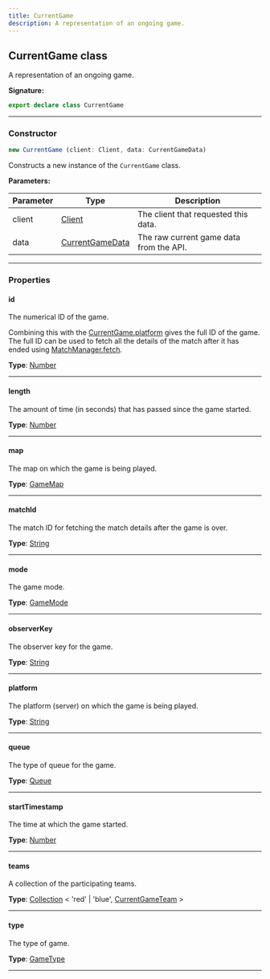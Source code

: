 ```yaml
---
title: CurrentGame
description: A representation of an ongoing game.
---
```


## CurrentGame class

A representation of an ongoing game.

**Signature:**

```ts
export declare class CurrentGame 
```

---

### Constructor

```ts
new CurrentGame (client: Client, data: CurrentGameData)
```

Constructs a new instance of the `CurrentGame` class.

**Parameters:**

| Parameter | Type | Description |
| --------- | ---- | ----------- |
| client | [Client](/api/Client.md) | The client that requested this data. |
| data | [CurrentGameData](/api/CurrentGameData.md) | The raw current game data from the API. |
---

### Properties

#### id

The numerical ID of the game.


Combining this with the [CurrentGame.platform](/shieldbow/api/CurrentGame.md#platform) gives the full ID of the game. The full ID can be used to fetch all the details of the match after it has ended using [MatchManager.fetch](/shieldbow/api/MatchManager.md#fetch).



**Type**: [Number](https://developer.mozilla.org/en-US/docs/Web/JavaScript/Reference/Global_Objects/Number)

---

#### length

The amount of time (in seconds) that has passed since the game started.



**Type**: [Number](https://developer.mozilla.org/en-US/docs/Web/JavaScript/Reference/Global_Objects/Number)

---

#### map

The map on which the game is being played.



**Type**: [GameMap](/api/GameMap.md)

---

#### matchId

The match ID for fetching the match details after the game is over.



**Type**: [String](https://developer.mozilla.org/en-US/docs/Web/JavaScript/Reference/Global_Objects/String)

---

#### mode

The game mode.



**Type**: [GameMode](/api/GameMode.md)

---

#### observerKey

The observer key for the game.



**Type**: [String](https://developer.mozilla.org/en-US/docs/Web/JavaScript/Reference/Global_Objects/String)

---

#### platform

The platform (server) on which the game is being played.



**Type**: [String](https://developer.mozilla.org/en-US/docs/Web/JavaScript/Reference/Global_Objects/String)

---

#### queue

The type of queue for the game.



**Type**: [Queue](/api/Queue.md)

---

#### startTimestamp

The time at which the game started.



**Type**: [Number](https://developer.mozilla.org/en-US/docs/Web/JavaScript/Reference/Global_Objects/Number)

---

#### teams

A collection of the participating teams.



**Type**: [Collection](https://discord.js.org/#/docs/collection/stable/class/Collection) \< 'red' \| 'blue', [CurrentGameTeam](/api/CurrentGameTeam.md) \>

---

#### type

The type of game.



**Type**: [GameType](/api/GameType.md)

---

